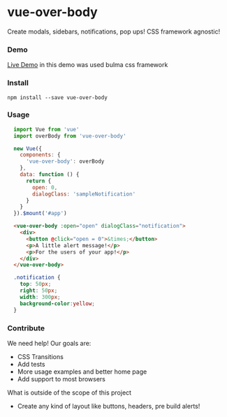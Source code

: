 # vue-over-body
Create modals, sidebars, notifications, pop ups! 
CSS framework agnostic!

### Demo
[Live Demo](http://marcodpt.github.io/vue-over-body)
in this demo was used bulma css framework

### Install
```
npm install --save vue-over-body
```

### Usage
```javascript
  import Vue from 'vue'
  import overBody from 'vue-over-body'

  new Vue({
    components: {
      'vue-over-body': overBody
    },
    data: function () {
      return {
        open: 0,
        dialogClass: 'sampleNotification'
      }
    }
  }).$mount('#app')
```

```html
  <vue-over-body :open="open" dialogClass="notification">
    <div>
      <button @click="open = 0">&times;</button>
      <p>A little alert message!</p> 
      <p>For the users of your app!</p> 
    </div>
  </vue-over-body>
```

```css
  .notification {
    top: 50px;
    right: 50px;
    width: 300px;
    background-color:yellow;
  }
```

### Contribute
We need help! Our goals are:
 - CSS Transitions
 - Add tests
 - More usage examples and better home page
 - Add support to most browsers

What is outside of the scope of this project
 - Create any kind of layout like buttons, headers, pre build alerts!
